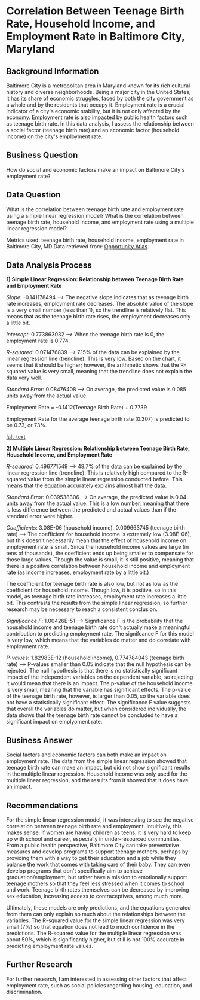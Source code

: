 # Correlation Between Teenage Birth Rate, Household Income, and Employment Rate in Baltimore City, Maryland 

## Background Information 
Baltimore City is a metropolitan area in Maryland known for its rich cultural history and diverse neighborhoods. Being a major city in the United States, it has its share of economic struggles, faced by both the city government as a whole and by the residents that occupy it. Employment rate is a crucial indicator of a city's economic stability, but it is not only affected by the economy. Employment rate is also impacted by public health factors such as teenage birth rate. In this data analysis, I assess the relationship between a social factor (teenage birth rate) and an economic factor (household income) on the city's employment rate. 

## Business Question 
How do social and economic factors make an impact on Baltimore City's employment rate? 

## Data Question 
What is the correlation between teenage birth rate and employment rate using a simple linear regression model? What is the correlation between teenage birth rate, household income, and employment rate using a multiple linear regression model? 

Metrics used: teenage birth rate, household income, employment rate in Baltimore City, MD 
Data retrieved from: [Opportunity Atlas](https://www.opportunityatlas.org/). 

## Data Analysis Process 

**1) Simple Linear Regression: Relationship between Teenage Birth Rate and Employment Rate** 
	
*Slope*: -0.141178494 --> The negative slope indicates that as teenage birth rate increases, employment rate decreases. The absolute value of the slope is a very small number (less than 1), so the trendline is relatively flat. This means that as the teenage birth rate rises, the employment decreases only a little bit. 		

*Intercept*: 0.773863032 --> When the teenage birth rate is 0, the employment rate is 0.774. 					

*R-squared*: 0.071476839 --> 7.15% of the data can be explained by the linear regression line (trendline). This is very low. Based on the chart, it seems that it should be higher; however, the arithmetic shows that the R-squared value is very small, meaning that the trendline does not explain the data very well. 

*Standard Error*: 0.08476408 --> On average, the predicted value is 0.085 units away from the actual value. 						

Employment Rate = -0.1412(Teenage Birth Rate) + 0.7739					

Employment Rate for the average teenage birth rate (0.307) is predicted to be 0.73, or 73%. 

[!alt_text](simple-lin-regression-visualization.png)

**2) Multiple Linear Regression: Relationship between Teenage Birth Rate, Household Income, and Employment Rate**

*R-squared*: 0.496771549 --> 49.7% of the data can be explained by the linear regression line (trendline). This is relatively high compared to the R-squared value from the simple linear regression conducted before. This means that the equation accurately explains almost half the data.  

*Standard Error*: 0.039538306 --> On average, the predicted value is 0.04 units away from the actual value. This is a low number, meaning that there is less difference between the predicted and actual values than if the standard error were higher. 

*Coefficients*:	3.08E-06 (household income), 0.009663745 (teenage birth rate) --> The coefficient for household income is extremely low (3.08E-06), but this doesn't necessarily mean that the effect of household income on employment rate is small. Since the household income values are large (in tens of thousands), the coefficient ends up being smaller to compensate for those large values. Though the value is small, it is still positive, meaning that there is a positive correlation between household income and employment rate (as income increases, employment rate by a little bit.) 

The coefficient for teenage birth rate is also low, but not as low as the coefficient for household income. Though low, it is positive, so in this model, as teenage birth rate increases, employment rate increases a little bit. This contrasts the results from the simple linear regression, so further research may be necessary to reach a consistent conclusion. 

*Significance F*: 1.00426E-51 --> Significance F is the probability that the household income and teenage birth rate don't actually make a meaningful contribution to predicting employment rate. The signifcance F for this model is very low, which means that the variables do matter and do correlate with employment rate. 

*P-values*: 1.82983E-12 (household income), 0.774784043 (teenage birth rate) --> P-values smaller than 0.05 indicate that the null hypothesis can be rejected. The null hypothesis is that there is no statistically significant impact of the independent variables on the dependent variable, so rejecting it would mean that there is an impact. The p-value of the household income is very small, meaning that the variable has significant effects. The p-value of the teenage birth rate, however, is larger than 0.05, so the variable does not have a statistically significant effect. The significance F value suggests that overall the variables do matter, but when considered individually, the data shows that the teenage birth rate cannot be concluded to have a significant impact on emplyoment rate.

## Business Answer 

Social factors and economic factors can both make an impact on employment rate. The data from the simple linear regression showed that teenage birth rate can make an impact, but did not show significant results in the multiple linear regression. Household income was only used for the multiple linear regression, and the results from it showed that it does have an impact. 

## Recommendations 

For the simple linear regression model, it was interesting to see the negative correlation between teenage birth rate and employment. Intuitively, this makes sense; if women are having children as teens, it is very hard to keep up with school and career, especially in under-resourced communities. From a public health perspective, Baltimore City can take preventative measures and develop programs to support teenage mothers, perhaps by providing them with a way to get their education and a job while they balance the work that comes with taking care of their baby. They can even develop programs that don't specifically aim to achieve graduation/employment, but rather have a mission to emotionally support teenage mothers so that they feel less stressed when it comes to school and work. Teenage birth rates themselves can be decreased by improving sex education, increasing access to contraceptives, among much more.  

Ultimately, these models are only predictions, and the equations generated from them can only explain so much about the relationships between the variables. The R-squared value for the simple linear regression was very small (7%) so that equation does not lead to much confidence in the predictions. The R-squared value for the multiple linear regression was about 50%, which is significantly higher, but still is not 100% accurate in predicting employment rate values. 

## Further Research 

For further research, I am interested in assessing other factors that affect employment rate, such as social policies regarding housing, education, and discrimination.  



